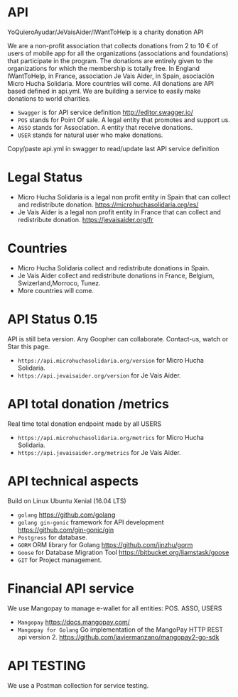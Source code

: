 # API
YoQuieroAyudar/JeVaisAider/IWantToHelp is a charity donation API

We are a non-profit association that collects donations from 2 to 10 € of users of mobile app for all the organizations (associations and foundations) that participate in the program. The donations are entirely given to the organizations for which the membership is totally free.
In England IWantToHelp, in France, association Je Vais Aider, in Spain, asociación Micro Hucha Solidaria. More countries will come.
All donations are API based defined in api.yml. We are building a service to easily make donations to world charities.

- `Swagger` is for API service definition http://editor.swagger.io/
- `POS` stands for Point Of sale. A legal entity that promotes and support us.
- `ASSO` stands for Association. A entity that receive donations.
- `USER` stands for natural user who make donations.

Copy/paste   api.yml in swagger to read/update last API service definition

# Legal Status
- Micro Hucha Solidaria is a legal non profit entity in Spain that can collect and redistribute donation.  https://microhuchasolidaria.org/es/
- Je Vais Aider is a legal non profit entity in France that can collect and redistribute donation. https://jevaisaider.org/fr

# Countries
- Micro Hucha Solidaria collect and redistribute donations in Spain.
- Je Vais Aider collect and redistribute donations in France, Belgium, Swizerland,Morroco, Tunez.
- More countries will come.

# API Status 0.15
API is still beta version. Any Goopher can collaborate. Contact-us, watch or Star this page.
- `https://api.microhuchasolidaria.org/version` for Micro Hucha Solidaria.
- `https://api.jevaisaider.org/version` for Je Vais Aider.

# API total donation /metrics
Real time total donation endpoint made by all USERS
- `https://api.microhuchasolidaria.org/metrics` for Micro Hucha Solidaria.
- `https://api.jevaisaider.org/metrics` for Je Vais Aider.

# API technical aspects
Build on Linux Ubuntu Xenial (16.04 LTS)
- `golang`   https://github.com/golang
- `golang gin-gonic` framework for API development  https://github.com/gin-gonic/gin
- `Postgress` for database.
- `GORM` ORM library for Golang  https://github.com/jinzhu/gorm
- `Goose` for Database Migration Tool  https://bitbucket.org/liamstask/goose
- `GIT` for Project management.

# Financial API service
We use Mangopay to manage e-wallet for all entities: POS. ASSO, USERS
- `Mangopay` https://docs.mangopay.com/
- `Mangopay for Golang` Go implementation of the MangoPay HTTP REST api version 2. https://github.com/javiermanzano/mangopay2-go-sdk

# API TESTING
We use a Postman collection for service testing.




